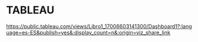 # TABLEAU
https://public.tableau.com/views/Libro1_17006603141300/Dashboard1?:language=es-ES&publish=yes&:display_count=n&:origin=viz_share_link
